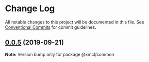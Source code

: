 # Change Log

All notable changes to this project will be documented in this file.
See [Conventional Commits](https://conventionalcommits.org) for commit guidelines.

## [0.0.5](https://github.com/ci010/ts-minecraft/compare/@xmcl/common@0.0.4...@xmcl/common@0.0.5) (2019-09-21)

**Note:** Version bump only for package @xmcl/common
